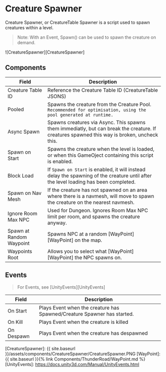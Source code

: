 # Creature Spawner

Creature Spawner, or CreatureTable Spawner is a script used to spawn creatures within a level. 

> Note: With an Event, Spawn() can be used to spawn the creature on demand.

![CreatureSpawner][CreatureSpawner]

## Components

| Field                       | Description
| ---                         | ---
| Creature Table ID           | Reference the Creature Table ID (CreatureTable JSONS)
| Pooled                      | Spawns the creature from the Creature Pool. `Recommended for optimisation, using the pool generated at runtime.`
| Async Spawn                 | Spawns creatures via Async. This spawns them immediatly, but can break the creature. If creatures spawned this way is broken, uncheck this.
| Spawn on Start              | Spawns the creature when the level is loaded, or when this GameOject containing this script is enabled.
| Block Load                  | If `Spawn on Start` is enabled, it will instead delay the spawning of the creature until after the level loading has been completed.
| Spawn on Nav Mesh           | If the creature has not spawned on an area where there is a navmesh, will move to spawn the creature on the nearest navmesh. 
| Ignore Room Max NPC         | Used for Dungeon. Ignores Room Max NPC limit per room, and spawns the creature anyway.
| Spawn at Random Waypoint    | Spawns NPC at a random [WayPoint][WayPoint] on the map.
| Waypoints Root              | Allows you to select what [WayPoint][WayPoint] the NPC spawns on.

## Events

> For Events, see [UnityEvents][UnityEvents]

| Field                       | Description
| ---                         | ---
| On Start                    | Plays Event when the creature has Spawned/Creature Spawner has started.
| On Kill                     | Plays Event when the creature is killed
| On Despawn                  | Plays Event when the creature has despawned

[CreatureSpawner]: {{ site.baseurl }}/assets/components/CreatureSpawner/CreatureSpawner.PNG
[WayPoint]: {{ site.baseurl }}{% link Components/ThunderRoad/WayPoint.md %}
[UnityEvents]: https://docs.unity3d.com/Manual/UnityEvents.html